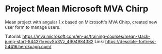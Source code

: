 # Project Mean Microsoft MVA Chirp
Mean project with angular 1.x based on Microsoft's MVA Chirp, created new user form to manage users.

Tutorial: https://mva.microsoft.com/en-us/training-courses/mean-stack-jump-start-8442?l=eovSb3Vz_4604984382
Link: https://desolate-fortress-54416.herokuapp.com/
